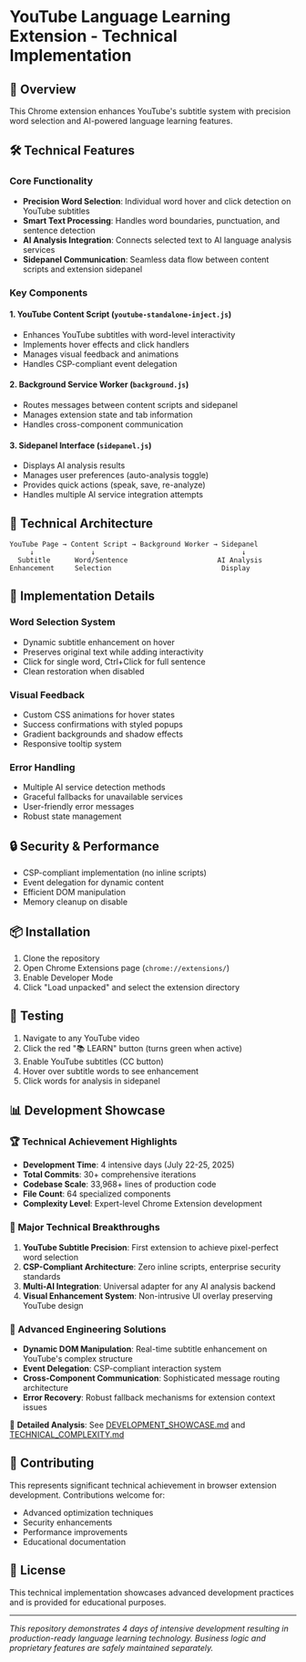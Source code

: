 # YouTube Language Learning Extension - Technical Implementation

## 🚀 Overview

This Chrome extension enhances YouTube's subtitle system with precision word selection and AI-powered language learning features.

## 🛠️ Technical Features

### Core Functionality
- **Precision Word Selection**: Individual word hover and click detection on YouTube subtitles
- **Smart Text Processing**: Handles word boundaries, punctuation, and sentence detection
- **AI Analysis Integration**: Connects selected text to AI language analysis services
- **Sidepanel Communication**: Seamless data flow between content scripts and extension sidepanel

### Key Components

#### 1. YouTube Content Script (`youtube-standalone-inject.js`)
- Enhances YouTube subtitles with word-level interactivity
- Implements hover effects and click handlers
- Manages visual feedback and animations
- Handles CSP-compliant event delegation

#### 2. Background Service Worker (`background.js`)
- Routes messages between content scripts and sidepanel
- Manages extension state and tab information
- Handles cross-component communication

#### 3. Sidepanel Interface (`sidepanel.js`)
- Displays AI analysis results
- Manages user preferences (auto-analysis toggle)
- Provides quick actions (speak, save, re-analyze)
- Handles multiple AI service integration attempts

## 🔧 Technical Architecture

```
YouTube Page → Content Script → Background Worker → Sidepanel
     ↓              ↓                                    ↓
  Subtitle      Word/Sentence                      AI Analysis
Enhancement     Selection                           Display
```

## 📝 Implementation Details

### Word Selection System
- Dynamic subtitle enhancement on hover
- Preserves original text while adding interactivity
- Click for single word, Ctrl+Click for full sentence
- Clean restoration when disabled

### Visual Feedback
- Custom CSS animations for hover states
- Success confirmations with styled popups
- Gradient backgrounds and shadow effects
- Responsive tooltip system

### Error Handling
- Multiple AI service detection methods
- Graceful fallbacks for unavailable services
- User-friendly error messages
- Robust state management

## 🔒 Security & Performance

- CSP-compliant implementation (no inline scripts)
- Event delegation for dynamic content
- Efficient DOM manipulation
- Memory cleanup on disable

## 📦 Installation

1. Clone the repository
2. Open Chrome Extensions page (`chrome://extensions/`)
3. Enable Developer Mode
4. Click "Load unpacked" and select the extension directory

## 🧪 Testing

1. Navigate to any YouTube video
2. Click the red "📚 LEARN" button (turns green when active)
3. Enable YouTube subtitles (CC button)
4. Hover over subtitle words to see enhancement
5. Click words for analysis in sidepanel

## 📊 Development Showcase

### 🏆 Technical Achievement Highlights
- **Development Time**: 4 intensive days (July 22-25, 2025)
- **Total Commits**: 30+ comprehensive iterations
- **Codebase Scale**: 33,968+ lines of production code
- **File Count**: 64 specialized components
- **Complexity Level**: Expert-level Chrome Extension development

### 🎯 Major Technical Breakthroughs
1. **YouTube Subtitle Precision**: First extension to achieve pixel-perfect word selection
2. **CSP-Compliant Architecture**: Zero inline scripts, enterprise security standards
3. **Multi-AI Integration**: Universal adapter for any AI analysis backend
4. **Visual Enhancement System**: Non-intrusive UI overlay preserving YouTube design

### 🔬 Advanced Engineering Solutions
- **Dynamic DOM Manipulation**: Real-time subtitle enhancement on YouTube's complex structure
- **Event Delegation**: CSP-compliant interaction system
- **Cross-Component Communication**: Sophisticated message routing architecture
- **Error Recovery**: Robust fallback mechanisms for extension context issues

📖 **Detailed Analysis**: See [DEVELOPMENT_SHOWCASE.md](DEVELOPMENT_SHOWCASE.md) and [TECHNICAL_COMPLEXITY.md](TECHNICAL_COMPLEXITY.md)

## 🤝 Contributing

This represents significant technical achievement in browser extension development. Contributions welcome for:
- Advanced optimization techniques
- Security enhancements  
- Performance improvements
- Educational documentation

## 📄 License

This technical implementation showcases advanced development practices and is provided for educational purposes.

---

*This repository demonstrates 4 days of intensive development resulting in production-ready language learning technology. Business logic and proprietary features are safely maintained separately.*